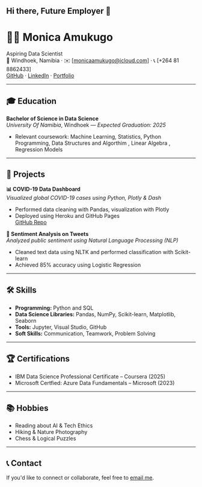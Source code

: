 ## Hi there,  Future Employer 👋

# 👩‍💻 Monica Amukugo
Aspiring Data Scientist  
📍 Windhoek, Namibia · ✉️ [monicaamukugo@icloud.com] · 📞 [+264 81 8862433]  
[GitHub](https://github.com/mamukugo) · [LinkedIn](http://www.linkedin.com/in/monica-a-353270115) · [Portfolio](https://yourportfolio.com)

---

## 🎓 Education

**Bachelor of Science in Data Science**  
_University Of Namibia_, Windhoek — _Expected Graduation: 2025_  
- Relevant coursework: Machine Learning, Statistics, Python Programming, Data Structures and Algorthim , Linear Algebra , Regression Models

---

## 💼 Projects

**📊 COVID-19 Data Dashboard**  
_Visualized global COVID-19 cases using Python, Plotly & Dash_  
- Performed data cleaning with Pandas, visualization with Plotly  
- Deployed using Heroku and GitHub Pages  
[GitHub Repo](https://github.com/yourusername/covid-dashboard)

**🧠 Sentiment Analysis on Tweets**  
_Analyzed public sentiment using Natural Language Processing (NLP)_  
- Cleaned text data using NLTK and performed classification with Scikit-learn  
- Achieved 85% accuracy using Logistic Regression  

---

## 🛠️ Skills

- **Programming:** Python and SQL  
- **Data Science Libraries:** Pandas, NumPy, Scikit-learn, Matplotlib, Seaborn  
- **Tools:** Jupyter, Visual Studio, GitHub  
- **Soft Skills:** Communication, Teamwork, Problem Solving

---

## 🏆 Certifications

- IBM Data Science Professional Certificate – Coursera (2025)  
- Microsoft Certfied: Azure Data Fundamentals – Microsoft (2023)

---

## 📚 Hobbies

- Reading about AI & Tech Ethics  
- Hiking & Nature Photography  
- Chess & Logical Puzzles  

---

## 📞 Contact

If you'd like to connect or collaborate, feel free to [email me](mailto:your.email@example.com).



